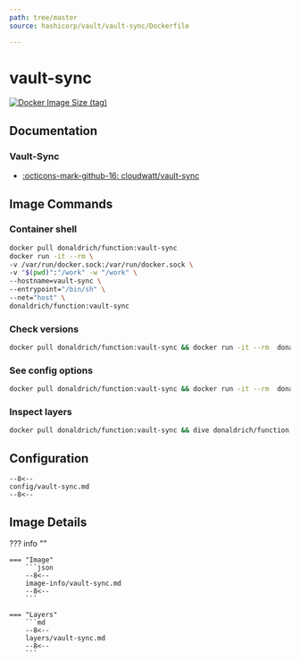 ```yaml
---
path: tree/master
source: hashicorp/vault/vault-sync/Dockerfile

---
```


# vault-sync

[![Docker Image Size (tag)](https://img.shields.io/docker/image-size/donaldrich/function/vault-sync?color=blue&label=donaldrich/function:vault-sync&logo=docker&style=flat-square)](https://hub.docker.com/r/donaldrich/function/vault-sync)

## Documentation

### Vault-Sync

* [:octicons-mark-github-16: cloudwatt/vault-sync](https://github.com/cloudwatt/vault-sync)

## Image Commands

### Container shell

```sh
docker pull donaldrich/function:vault-sync
docker run -it --rm \
-v /var/run/docker.sock:/var/run/docker.sock \
-v "$(pwd)":"/work" -w "/work" \
--hostname=vault-sync \
--entrypoint="/bin/sh" \
--net="host" \
donaldrich/function:vault-sync
```

### Check versions

```sh
docker pull donaldrich/function:vault-sync && docker run -it --rm  donaldrich/function:vault-sync validate
```

### See config options

```sh
docker pull donaldrich/function:vault-sync && docker run -it --rm  donaldrich/function:vault-sync help
```

### Inspect layers

```sh
docker pull donaldrich/function:vault-sync && dive donaldrich/function:vault-sync
```

## Configuration

```
--8<--
config/vault-sync.md
--8<--
```

## Image Details

??? info ""

    === "Image"
        ```json
        --8<--
        image-info/vault-sync.md
        --8<--
        ```

    === "Layers"
        ```md
        --8<--
        layers/vault-sync.md
        --8<--
        ```
